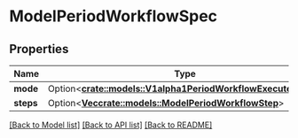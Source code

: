 # ModelPeriodWorkflowSpec

## Properties

Name | Type | Description | Notes
------------ | ------------- | ------------- | -------------
**mode** | Option<[**crate::models::V1alpha1PeriodWorkflowExecuteMode**](v1alpha1.WorkflowExecuteMode.md)> |  | [optional]
**steps** | Option<[**Vec<crate::models::ModelPeriodWorkflowStep>**](model.WorkflowStep.md)> |  | [optional]

[[Back to Model list]](../README.md#documentation-for-models) [[Back to API list]](../README.md#documentation-for-api-endpoints) [[Back to README]](../README.md)


